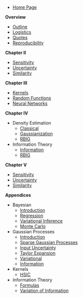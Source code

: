 
* [Home Page](README.md)

**Overview**
* [Outline](thesis/README.md)
* [Logistics](thesis/logistics.md)
* [Quotes](thesis/quotes.md)
* [Reproducibility](thesis/reproducibility.md)

**Chapter II**
* [Sensitivity](thesis/chapters/2_key_ideas/3_sensitivity.md)
* [Uncertainty](thesis/chapters/2_key_ideas/1_uncertainty.md)
* [Similarity](thesis/chapters/2_key_ideas/2_similarity.md)

**Chapter III**
* [Kernels](thesis/chapters/3_data_representation/kernels.md)
* [Random Functions](thesis/chapters/3_data_representation/random_kernels.md)
* [Neural Networks](thesis/chapters/3_data_representation/neural_nets.md)

**Chapter IV**
* Density Estimation
  * [Classical](thesis/chapters/4_information/density/classical.md)
  * [Gaussianization](thesis/chapters/4_information/density/gaussianization.md)
  * [RBIG](thesis/chapters/4_information/density/rbig.md)
* Information Theory
  * [Information](thesis/chapters/4_information/information/1_information.md)
  * [RBIG](thesis/chapters/4_information/information/2_rbig.md)

**Chapter V**
* [Sensitivity](thesis/chapters/5_applications/sensitivity.md)
* [Uncertainty](thesis/chapters/5_applications/uncertainty.md)
* [Similarity](thesis/chapters/5_applications/similarity.md)

**Appendices**
* Bayesian
  * [Introduction](thesis/appendix/concepts/bayesian/intro.md)
  * [Regression](thesis/appendix/concepts/bayesian/regression.md)
  * [Variational Inference](thesis/appendix/concepts/bayesian/variational_inference.md)
  * [Monte Carlo](thesis/appendix/concepts/bayesian/monte_carlo.md)
* Gaussian Processes
  * [Introduction](thesis/appendix/gps/1_introduction.md)
  * [Sparse Gaussian Processes](thesis/appendix/gps/2_sparse_gps.md)
  * [Input Uncertainty](thesis/appendix/gps/3_input_error.md)
  * [Taylor Expansion](thesis/appendix/gps/3_taylor_expansion.md)
  * [Variational](thesis/appendix/gps/4_variational.md)
  * [Information](thesis/appendix/gps/gps_and_it.md)
* Kernels
   * [HSIC](thesis/appendix/kernels/hsic.md)
* Information Theory
  * [Formulas](thesis/appendix/information/it_formulas.md)
  * [Variation of Information](thesis/appendix/information/variation.md)